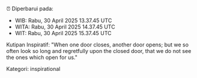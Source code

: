 ⏰ Diperbarui pada:
- WIB: Rabu, 30 April 2025 13.37.45 UTC
- WITA: Rabu, 30 April 2025 14.37.45 UTC
- WIT: Rabu, 30 April 2025 15.37.45 UTC

Kutipan Inspiratif:
"When one door closes, another door opens; but we so often look so long and regretfully upon the closed door, that we do not see the ones which open for us."


Kategori: inspirational

